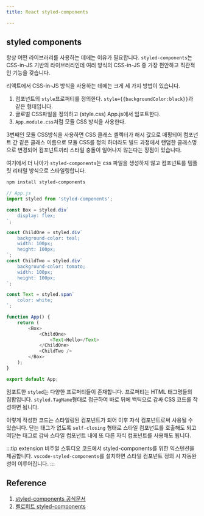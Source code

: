 ```yaml
---
title: React styled-components

---
```

## styled components 
항상 어떤 라이브러리를 사용하는 데에는 이유가 필요합니다. `styled-components`는 CSS-in-JS 기반의 라이브러리인데 여러 방식의 CSS-in-JS 중 가장 편안하고 직관적인 기능을 갖습니다.

리액트에서 CSS-in-JS 방식을 사용하는 데에는 크게 세 가지 방법이 있습니다.
1. 컴포넌트의 `style`프로퍼티를 정의한다. `style={{backgroundColor:black}}`과 같은 형태입니다.
2. 글로벌 CSS파일을 정의하고 (style.css) App.js에서 임포트한다.
3. `App.module.css`처럼 모듈 CSS 방식을 사용한다.

3번째인 모듈 CSS방식을 사용하면 CSS 클래스 셀렉터가 해시 값으로 매핑되어 컴포넌트 간 같은 클래스 이름으로 모듈 CSS를 정의 하더라도 빌드 과정에서 랜덤한 클래스명으로 변경되어 컴포넌트끼리 스타일 충돌이 일어나지 않는다는 장점이 있습니다.

여기에서 더 나아가 `styled-components`는 css 파일을 생성하지 않고 컴포넌트를 템플릿 리터럴 방식으로 스타일링합니다. 

```sh
npm install styled-components
```
```javascript
// App.js
import styled from 'styled-components';

const Box = styled.div`
    display: flex;
`;

const ChildOne = styled.div`
    background-color: teal;
    width: 100px;
    height: 100px;
`;
const ChildTwo = styled.div`
    background-color: tomato;
    width: 100px;
    height: 100px;
`;

const Text = styled.span`
    color: white;
`;

function App() {
    return (
        <Box>
            <ChildOne>
                <Text>Hello</Text>
            </ChildOne>
            <ChildTwo />
        </Box>
    );
}

export default App;
```

임포트한 `styled`는 다양한 프로퍼티들이 존재합니다. 프로퍼티는 HTML 태그명들의 집합입니다. 
`styled.TagName`형태로 접근하여 바로 뒤에 백틱으로 감싸 CSS 코드를 작성하면 됩니다.

이렇게 작성한 코드는 스타일링된 컴포넌트가 되어 이후 자식 컴포넌트로써 사용될 수 있습니다. 닫는 태그가 없도록 `self-closing` 형태로 스타일 컴포넌트를 호출해도 되고 여닫는 태그로 감싸 스타일 컴포넌트 내에 또 다른 자식 컴포넌트를 사용해도 됩니다.

:::tip extension
비주얼 스튜디오 코드에서 styled-components를 위한 익스텐션을 제공합니다. `vscode-styled-components`를 설치하면 스타일 컴포넌트 정의 시 자동완성이 이루어집니다.
:::








## Reference

1. [styled-components 공식문서](https://styled-components.com/)
2. [벨로퍼트 styled-components](https://react.vlpt.us/styling/03-styled-components.html)